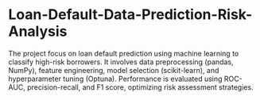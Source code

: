 # Loan-Default-Data-Prediction-Risk-Analysis
The project focus on loan default prediction using machine learning to classify high-risk borrowers. It involves data preprocessing (pandas, NumPy), feature engineering, model selection (scikit-learn), and hyperparameter tuning (Optuna). Performance is evaluated using ROC-AUC, precision-recall, and F1 score, optimizing risk assessment strategies.
